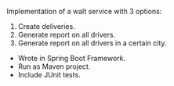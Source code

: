 Implementation of a walt service with 3 options:
1. Create deliveries.
2. Generate report on all drivers.
3. Generate report on all drivers in a certain city.

- Wrote in Spring Boot Framework.
- Run as Maven project.
- Include JUnit tests.
